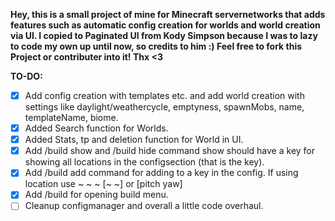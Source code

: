 **Hey, this is a small project of mine for Minecraft servernetworks that adds features such as automatic config creation for worlds and world creation via UI.
I copied to Paginated UI from Kody Simpson because I was to lazy to code my own up until now, so credits to him :)
Feel free to fork this Project or contributer into it! Thx <3**

**TO-DO:**
- [X] Add config creation with templates etc. and add world creation with settings like daylight/weathercycle, emptyness, spawnMobs, name, templateName, biome.
- [X] Added Search function for Worlds.
- [X] Added Stats, tp and deletion function for World in UI.
- [X] Add /build show and /build hide command show should have a key for showing all locations in the configsection (that is the key).
- [X] Add /build add command for adding to a key in the config. If using location use ~ ~ ~ [~ ~] or <x> <y> <z> [pitch yaw]
- [X] Add /build for opening build menu.
- [ ] Cleanup configmanager and overall a little code overhaul.
